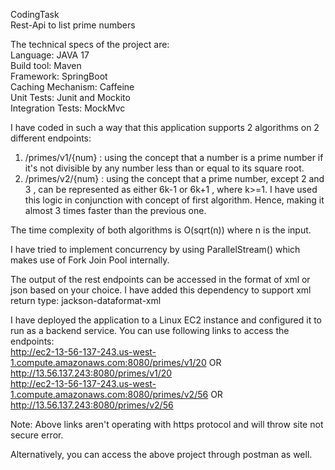 CodingTask<br>
Rest-Api to list prime numbers

The technical specs of the project are:<br>
Language: JAVA 17<br>
Build tool: Maven<br>
Framework: SpringBoot<br>
Caching Mechanism: Caffeine<br>
Unit Tests: Junit and Mockito<br>
Integration Tests: MockMvc<br>

I have coded in such a way that this application supports 2 algorithms on 2 different endpoints:<br>
 1. /primes/v1/{num} : using the concept that a number is a prime number if it's not divisible by any number less than or equal to its square root.<br>
 2. /primes/v2/{num} : using the concept that a prime number, except 2 and 3 , can be represented as either 6k-1 or 6k+1 , where k>=1. I have used this logic in conjunction with concept of first algorithm. Hence, making it almost 3 times faster than the previous one.<br>
 

The time complexity of both algorithms is O(sqrt(n)) where n is the input. <br>

I have tried to implement concurrency by using ParallelStream() which makes use of Fork Join Pool internally.<br>

The output of the rest endpoints can be accessed in the format of xml or json based on your choice. I have added this dependency to support xml return type: jackson-dataformat-xml<br>

I have deployed the application to a Linux EC2 instance and configured it to run as a backend service. You can use following links to access the endpoints:<br>
http://ec2-13-56-137-243.us-west-1.compute.amazonaws.com:8080/primes/v1/20  OR http://13.56.137.243:8080/primes/v1/20<br>
http://ec2-13-56-137-243.us-west-1.compute.amazonaws.com:8080/primes/v2/56  OR http://13.56.137.243:8080/primes/v2/56<br>

Note: Above links aren't operating with https protocol and will throw site not secure error.<br>

Alternatively, you can access the above project through postman as well.<br>




